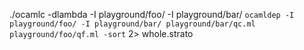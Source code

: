./ocamlc -dlambda -I playground/foo/ -I playground/bar/ `ocamldep -I playground/foo/ -I playground/bar/ playground/bar/qc.ml playground/foo/qf.ml -sort` 2> whole.strato

